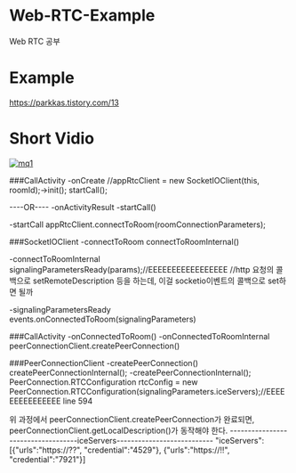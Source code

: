 # Web-RTC-Example
Web RTC 공부

# Example
https://parkkas.tistory.com/13


# Short Vidio
[![mq1](https://user-images.githubusercontent.com/52353492/109332328-49e8e680-78a1-11eb-94c2-1c65b9ad9083.jpg)](https://youtu.be/yAI7zfQ2Fsk)


###CallActivity
-onCreate
//appRtcClient = new SocketIOClient(this, roomId);->init();
startCall();

----OR----
-onActivityResult
-startCall()

-startCall
appRtcClient.connectToRoom(roomConnectionParameters);

###SocketIOClient
-connectToRoom
connectToRoomInternal()

-connectToRoomInternal
signalingParametersReady(params);//EEEEEEEEEEEEEEEEE
//http 요청의 콜백으로 setRemoteDescription 등을 하는데, 이걸 socketio이벤트의 콜백으로 set하면 될까

-signalingParametersReady
events.onConnectedToRoom(signalingParameters)

###CallActivity
-onConnectedToRoom()
-onConnectedToRoomInternal
peerConnectionClient.createPeerConnection()

###PeerConnectionClient
-createPeerConnection()
createPeerConnectionInternal();
-createPeerConnectionInternal();
PeerConnection.RTCConfiguration rtcConfig =
        new PeerConnection.RTCConfiguration(signalingParameters.iceServers);//EEEEEEEEEEEEEEE line 594


위 과정에서 peerConnectionClient.createPeerConnection가 완료되면,
peerConnectionClient.getLocalDescription()가 동작해야 한다.
-----------------------------------iceServers---------------------------
"iceServers":[{"urls":"https://??", "credential":"4529"}, {"urls":"https://!!", "credential":"7921"}]


